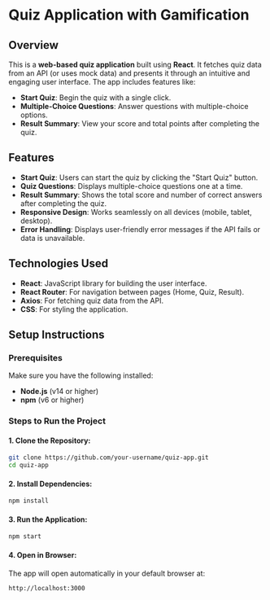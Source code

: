 # Quiz Application with Gamification

## Overview
This is a **web-based quiz application** built using **React**. It fetches quiz data from an API (or uses mock data) and presents it through an intuitive and engaging user interface. The app includes features like:

- **Start Quiz**: Begin the quiz with a single click.
- **Multiple-Choice Questions**: Answer questions with multiple-choice options.
- **Result Summary**: View your score and total points after completing the quiz.

## Features
- **Start Quiz**: Users can start the quiz by clicking the "Start Quiz" button.
- **Quiz Questions**: Displays multiple-choice questions one at a time.
- **Result Summary**: Shows the total score and number of correct answers after completing the quiz.
- **Responsive Design**: Works seamlessly on all devices (mobile, tablet, desktop).
- **Error Handling**: Displays user-friendly error messages if the API fails or data is unavailable.

## Technologies Used
- **React**: JavaScript library for building the user interface.
- **React Router**: For navigation between pages (Home, Quiz, Result).
- **Axios**: For fetching quiz data from the API.
- **CSS**: For styling the application.

## Setup Instructions

### Prerequisites
Make sure you have the following installed:
- **Node.js** (v14 or higher)
- **npm** (v6 or higher)

### Steps to Run the Project

#### 1. Clone the Repository:
```bash
git clone https://github.com/your-username/quiz-app.git
cd quiz-app
```

#### 2. Install Dependencies:
```bash
npm install
```

#### 3. Run the Application:
```bash
npm start
```

#### 4. Open in Browser:
The app will open automatically in your default browser at:
```
http://localhost:3000
```
